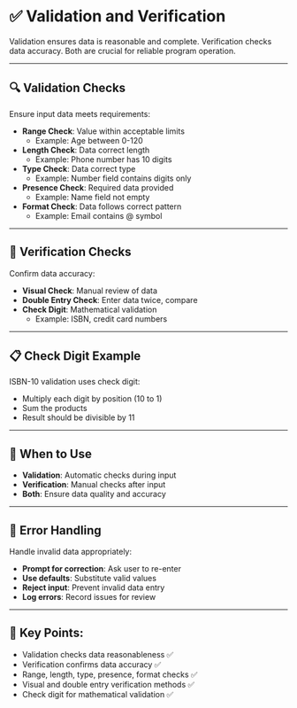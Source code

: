 # ✅ Validation and Verification

Validation ensures data is reasonable and complete. Verification checks data accuracy. Both are crucial for reliable program operation.

---

## 🔍 Validation Checks

Ensure input data meets requirements:

- **Range Check**: Value within acceptable limits
  - Example: Age between 0-120
- **Length Check**: Data correct length
  - Example: Phone number has 10 digits
- **Type Check**: Data correct type
  - Example: Number field contains digits only
- **Presence Check**: Required data provided
  - Example: Name field not empty
- **Format Check**: Data follows correct pattern
  - Example: Email contains @ symbol

---

## 🔎 Verification Checks

Confirm data accuracy:

- **Visual Check**: Manual review of data
- **Double Entry Check**: Enter data twice, compare
- **Check Digit**: Mathematical validation
  - Example: ISBN, credit card numbers

---

## 📋 Check Digit Example

ISBN-10 validation uses check digit:

- Multiply each digit by position (10 to 1)
- Sum the products
- Result should be divisible by 11

---

## 🎯 When to Use

- **Validation**: Automatic checks during input
- **Verification**: Manual checks after input
- **Both**: Ensure data quality and accuracy

---

## 🚨 Error Handling

Handle invalid data appropriately:

- **Prompt for correction**: Ask user to re-enter
- **Use defaults**: Substitute valid values
- **Reject input**: Prevent invalid data entry
- **Log errors**: Record issues for review

---

## 📝 **Key Points:**

- Validation checks data reasonableness ✅
- Verification confirms data accuracy ✅
- Range, length, type, presence, format checks ✅
- Visual and double entry verification methods ✅
- Check digit for mathematical validation ✅
